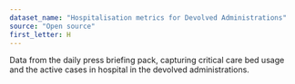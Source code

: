 ```yaml
---
dataset_name: "Hospitalisation metrics for Devolved Administrations"
source: "Open source"
first_letter: H
---
```

Data from the daily press briefing pack, capturing critical care bed usage and the active cases in hospital in the devolved administrations.